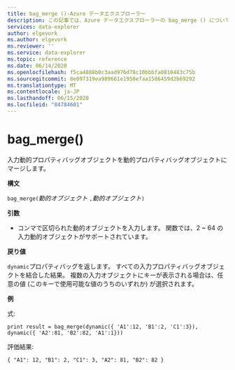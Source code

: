 ```yaml
---
title: bag_merge ()-Azure データエクスプローラー
description: この記事では、Azure データエクスプローラーの bag_merge () について説明します。
services: data-explorer
author: elgevork
ms.author: elgevork
ms.reviewer: ''
ms.service: data-explorer
ms.topic: reference
ms.date: 06/14/2020
ms.openlocfilehash: f5ca4888b0c3aad976d78c10bbbfa0810483c75b
ms.sourcegitcommit: 8e097319ea989661e1958efaa1586459d2b69292
ms.translationtype: MT
ms.contentlocale: ja-JP
ms.lasthandoff: 06/15/2020
ms.locfileid: "84784601"
---
```

# <a name="bag_merge"></a>bag_merge()

入力動的プロパティバッグオブジェクトを動的プロパティバッグオブジェクトにマージします。

**構文**

`bag_merge(`*動的オブジェクト* `,`*動的オブジェクト*`)`

**引数**

* コンマで区切られた動的オブジェクトを入力します。 関数では、2 ~ 64 の入力動的オブジェクトがサポートされています。

**戻り値**

`dynamic`プロパティバッグを返します。 すべての入力プロパティバッグオブジェクトを結合した結果。
複数の入力オブジェクトにキーが表示される場合は、任意の値 (このキーで使用可能な値のうちのいずれか) が選択されます。

**例**

式:

`print result = bag_merge(dynamic({ 'A1':12, 'B1':2, 'C1':3}), dynamic({ 'A2':81, 'B2':82, 'A1':1}))`

評価結果:

`{
  "A1": 12,
  "B1": 2,
  "C1": 3,
  "A2": 81,
  "B2": 82
}`
